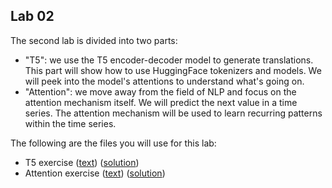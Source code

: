 ## Lab 02

The second lab is divided into two parts:
- "T5": we use the T5 encoder-decoder model to generate translations. This part will show how to use HuggingFace tokenizers and models. We will peek into the model's attentions to understand what's going on.
- "Attention": we move away from the field of NLP and focus on the attention mechanism itself. We will predict the next value in a time series. The attention mechanism will be used to learn recurring patterns within the time series.

The following are the files you will use for this lab:
- T5 exercise ([text](./text-01-t5.ipynb)) ([solution](./solution-01-t5.ipynb))
- Attention exercise ([text](./text-02-attention.ipynb)) ([solution](./solution-02-attention.ipynb))